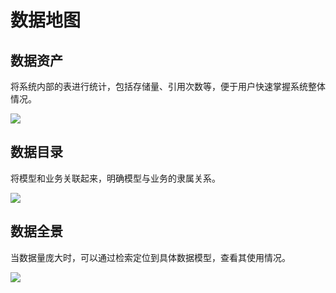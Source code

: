 # 数据地图

## 数据资产

将系统内部的表进行统计，包括存储量、引用次数等，便于用户快速掌握系统整体情况。

![](http://terminus-paas.oss-cn-hangzhou.aliyuncs.com/paas-doc/2021/08/05/2bf15821-ba7f-40c0-9250-6d470a2e33cf.png)

## 数据目录

将模型和业务关联起来，明确模型与业务的隶属关系。

![](http://terminus-paas.oss-cn-hangzhou.aliyuncs.com/paas-doc/2021/08/05/ec095c65-5a7b-41f7-bebb-3fc3542d101f.png)

## 数据全景

当数据量庞大时，可以通过检索定位到具体数据模型，查看其使用情况。

![](http://terminus-paas.oss-cn-hangzhou.aliyuncs.com/paas-doc/2021/08/20/5c8b866f-2ed5-4acf-83d7-be32847ec477.png)

